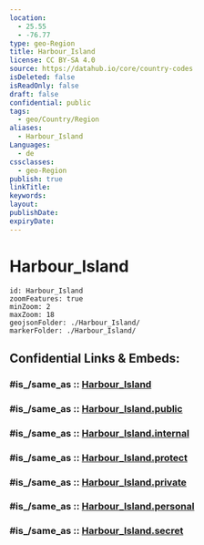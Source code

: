 ```yaml
---
location:
  - 25.55
  - -76.77
type: geo-Region
title: Harbour_Island
license: CC BY-SA 4.0
source: https://datahub.io/core/country-codes
isDeleted: false
isReadOnly: false
draft: false
confidential: public
tags:
  - geo/Country/Region
aliases:
  - Harbour_Island
Languages:
  - de
cssclasses:
  - geo-Region
publish: true
linkTitle:
keywords:
layout:
publishDate:
expiryDate:
---
```


# Harbour_Island

```leaflet
id: Harbour_Island
zoomFeatures: true 
minZoom: 2 
maxZoom: 18
geojsonFolder: ./Harbour_Island/
markerFolder: ./Harbour_Island/
```


## Confidential Links & Embeds: 

### #is_/same_as :: [Harbour_Island](/_Standards/Earth/Continent/America~Caribbean/Bahamas/Districts~Bahamas/Harbour_Island.md) 

### #is_/same_as :: [Harbour_Island.public](/_public/Earth/Continent/America~Caribbean/Bahamas/Districts~Bahamas/Harbour_Island.public.md) 

### #is_/same_as :: [Harbour_Island.internal](/_internal/Earth/Continent/America~Caribbean/Bahamas/Districts~Bahamas/Harbour_Island.internal.md) 

### #is_/same_as :: [Harbour_Island.protect](/_protect/Earth/Continent/America~Caribbean/Bahamas/Districts~Bahamas/Harbour_Island.protect.md) 

### #is_/same_as :: [Harbour_Island.private](/_private/Earth/Continent/America~Caribbean/Bahamas/Districts~Bahamas/Harbour_Island.private.md) 

### #is_/same_as :: [Harbour_Island.personal](/_personal/Earth/Continent/America~Caribbean/Bahamas/Districts~Bahamas/Harbour_Island.personal.md) 

### #is_/same_as :: [Harbour_Island.secret](/_secret/Earth/Continent/America~Caribbean/Bahamas/Districts~Bahamas/Harbour_Island.secret.md)

